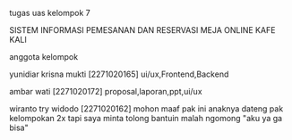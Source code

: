 tugas uas kelompok 7 

SISTEM INFORMASI PEMESANAN DAN RESERVASI MEJA ONLINE KAFE KALI


anggota kelompok

yunidiar krisna mukti [2271020165] ui/ux,Frontend,Backend

ambar wati [2271020172] proposal,laporan,ppt,ui/ux

wiranto try widodo [2271020162] mohon maaf pak ini anaknya dateng pak kelompokan 2x tapi saya minta tolong bantuin malah ngomong "aku ya ga bisa" 
